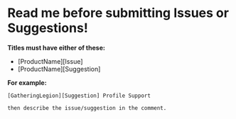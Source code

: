 # Read me before submitting Issues or Suggestions!

**Titles must have either of these:**


- [ProductName][Issue]
- [ProductName][Suggestion]

**For example:**
```
[GatheringLegion][Suggestion] Profile Support

then describe the issue/suggestion in the comment.
```

